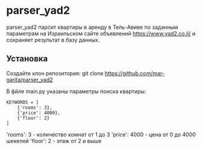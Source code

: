 # parser_yad2

parser_yad2 парсит квартиры в аренду в Тель-Авиве по заданным параметрам на Израильском сайте объявлений https://www.yad2.co.il/ и сохраняет результат в базу данных.

## Установка

Создайте клон репозитория:
git clone https://github.com/mar-garita/parser_yad2

В фйле main.py указаны параметры поиска квартиры:

```
KEYWORDS = [
    {'rooms': 3},
    {'price': 4000},
    {'floor': 2}
]
```
'rooms': 3 - количество комнат от 1 до 3
'price': 4000 - цена от 0 до 4000 шекелей
'floor': 2 - этаж от 2 и выше




